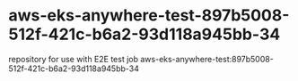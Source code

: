 # aws-eks-anywhere-test-897b5008-512f-421c-b6a2-93d118a945bb-34
repository for use with E2E test job aws-eks-anywhere-test:897b5008-512f-421c-b6a2-93d118a945bb-34
